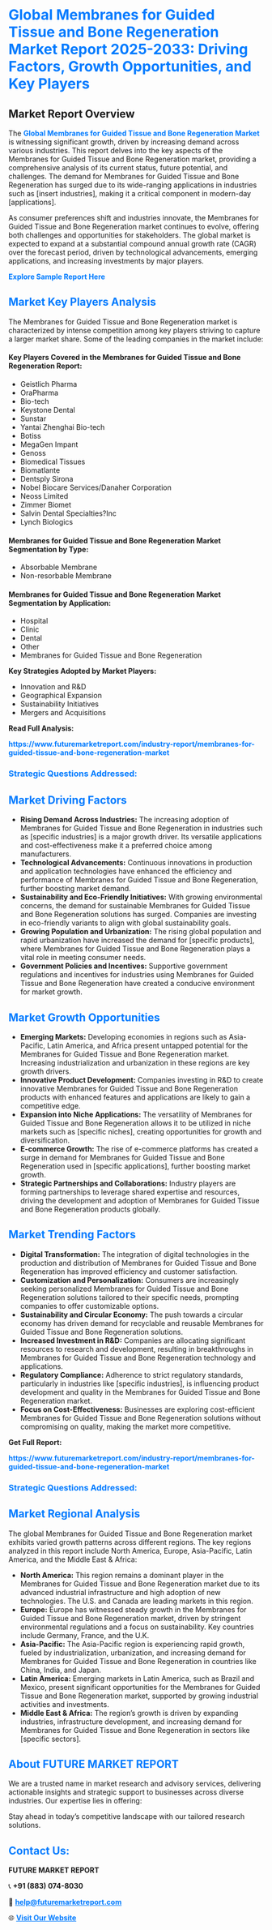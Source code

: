 <h1 style="color: #007BFF;">Global Membranes for Guided Tissue and Bone Regeneration Market Report 2025-2033: Driving Factors, Growth Opportunities, and Key Players</h1>

<section id="overview">
<h2>Market Report Overview</h2>
<p>The <a href="https://www.futuremarketreport.com/industry-report/membranes-for-guided-tissue-and-bone-regeneration-market" style="color: #007BFF; text-decoration: none;"><strong>Global Membranes for Guided Tissue and Bone Regeneration Market</strong></a> is witnessing significant growth, driven by increasing demand across various industries. This report delves into the key aspects of the Membranes for Guided Tissue and Bone Regeneration market, providing a comprehensive analysis of its current status, future potential, and challenges. The demand for Membranes for Guided Tissue and Bone Regeneration has surged due to its wide-ranging applications in industries such as [insert industries], making it a critical component in modern-day [applications].</p>
<p>As consumer preferences shift and industries innovate, the Membranes for Guided Tissue and Bone Regeneration market continues to evolve, offering both challenges and opportunities for stakeholders. The global market is expected to expand at a substantial compound annual growth rate (CAGR) over the forecast period, driven by technological advancements, emerging applications, and increasing investments by major players.</p>
</section>

<section id="overview">
<p><a href="https://www.futuremarketreport.com/request-sample/reportId=123048" style="color: #007BFF; text-decoration: none;"><strong>Explore Sample Report Here</strong></a></p>
</section>

<section id="key-players">
<h2 style="color: #007BFF;">Market Key Players Analysis</h2>
<p>The Membranes for Guided Tissue and Bone Regeneration market is characterized by intense competition among key players striving to capture a larger market share. Some of the leading companies in the market include:</p>
<h4>Key Players Covered in the Membranes for Guided Tissue and Bone Regeneration Report:</h4>
<ul><li>Geistlich Pharma</li><li>OraPharma</li><li>Bio-tech</li><li>Keystone Dental</li><li>Sunstar</li><li>Yantai Zhenghai Bio-tech</li><li>Botiss</li><li>MegaGen Impant</li><li>Genoss</li><li>Biomedical Tissues</li><li>Biomatlante</li><li>Dentsply Sirona</li><li>Nobel Biocare Services/Danaher Corporation</li><li>Neoss Limited</li><li>Zimmer Biomet</li><li>Salvin Dental Specialties?Inc</li><li>Lynch Biologics</li></ul>
<h4>Membranes for Guided Tissue and Bone Regeneration Market Segmentation by Type:</h4>
<ul><li>Absorbable Membrane</li><li>Non-resorbable Membrane</li></ul>

<h4>Membranes for Guided Tissue and Bone Regeneration Market Segmentation by Application:</h4>
<ul><li>Hospital</li><li>Clinic</li><li>Dental</li><li>Other</li><li>Membranes for Guided Tissue and Bone Regeneration</li></ul>
<p><strong>Key Strategies Adopted by Market Players:</strong></p>
<ul>
<li>Innovation and R&D</li>
<li>Geographical Expansion</li>
<li>Sustainability Initiatives</li>
<li>Mergers and Acquisitions</li>
</ul>
</section>

<section>
<p><strong>Read Full Analysis: </strong></p><a href="https://www.futuremarketreport.com/industry-report/membranes-for-guided-tissue-and-bone-regeneration-market" style="color: #007BFF; text-decoration: none;"><strong>https://www.futuremarketreport.com/industry-report/membranes-for-guided-tissue-and-bone-regeneration-market</strong></a>
<h3 style="color: #007BFF;">Strategic Questions Addressed:</h3>
</section>

<section id="driving-factors">
<h2 style="color: #007BFF;">Market Driving Factors</h2>
<ul>
<li><strong>Rising Demand Across Industries:</strong> The increasing adoption of Membranes for Guided Tissue and Bone Regeneration in industries such as [specific industries] is a major growth driver. Its versatile applications and cost-effectiveness make it a preferred choice among manufacturers.</li>
<li><strong>Technological Advancements:</strong> Continuous innovations in production and application technologies have enhanced the efficiency and performance of Membranes for Guided Tissue and Bone Regeneration, further boosting market demand.</li>
<li><strong>Sustainability and Eco-Friendly Initiatives:</strong> With growing environmental concerns, the demand for sustainable Membranes for Guided Tissue and Bone Regeneration solutions has surged. Companies are investing in eco-friendly variants to align with global sustainability goals.</li>
<li><strong>Growing Population and Urbanization:</strong> The rising global population and rapid urbanization have increased the demand for [specific products], where Membranes for Guided Tissue and Bone Regeneration plays a vital role in meeting consumer needs.</li>
<li><strong>Government Policies and Incentives:</strong> Supportive government regulations and incentives for industries using Membranes for Guided Tissue and Bone Regeneration have created a conducive environment for market growth.</li>
</ul>
</section>

<section id="growth-opportunities">
<h2 style="color: #007BFF;">Market Growth Opportunities</h2>
<ul>
<li><strong>Emerging Markets:</strong> Developing economies in regions such as Asia-Pacific, Latin America, and Africa present untapped potential for the Membranes for Guided Tissue and Bone Regeneration market. Increasing industrialization and urbanization in these regions are key growth drivers.</li>
<li><strong>Innovative Product Development:</strong> Companies investing in R&D to create innovative Membranes for Guided Tissue and Bone Regeneration products with enhanced features and applications are likely to gain a competitive edge.</li>
<li><strong>Expansion into Niche Applications:</strong> The versatility of Membranes for Guided Tissue and Bone Regeneration allows it to be utilized in niche markets such as [specific niches], creating opportunities for growth and diversification.</li>
<li><strong>E-commerce Growth:</strong> The rise of e-commerce platforms has created a surge in demand for Membranes for Guided Tissue and Bone Regeneration used in [specific applications], further boosting market growth.</li>
<li><strong>Strategic Partnerships and Collaborations:</strong> Industry players are forming partnerships to leverage shared expertise and resources, driving the development and adoption of Membranes for Guided Tissue and Bone Regeneration products globally.</li>
</ul>
</section>

<section id="trending-factors">
<h2 style="color: #007BFF;">Market Trending Factors</h2>
<ul>
<li><strong>Digital Transformation:</strong> The integration of digital technologies in the production and distribution of Membranes for Guided Tissue and Bone Regeneration has improved efficiency and customer satisfaction.</li>
<li><strong>Customization and Personalization:</strong> Consumers are increasingly seeking personalized Membranes for Guided Tissue and Bone Regeneration solutions tailored to their specific needs, prompting companies to offer customizable options.</li>
<li><strong>Sustainability and Circular Economy:</strong> The push towards a circular economy has driven demand for recyclable and reusable Membranes for Guided Tissue and Bone Regeneration solutions.</li>
<li><strong>Increased Investment in R&D:</strong> Companies are allocating significant resources to research and development, resulting in breakthroughs in Membranes for Guided Tissue and Bone Regeneration technology and applications.</li>
<li><strong>Regulatory Compliance:</strong> Adherence to strict regulatory standards, particularly in industries like [specific industries], is influencing product development and quality in the Membranes for Guided Tissue and Bone Regeneration market.</li>
<li><strong>Focus on Cost-Effectiveness:</strong> Businesses are exploring cost-efficient Membranes for Guided Tissue and Bone Regeneration solutions without compromising on quality, making the market more competitive.</li>
</ul>
</section>

<section>
<p><strong>Get Full Report: </strong></p><a href="https://www.futuremarketreport.com/industry-report/membranes-for-guided-tissue-and-bone-regeneration-market" style="color: #007BFF; text-decoration: none;"><strong>https://www.futuremarketreport.com/industry-report/membranes-for-guided-tissue-and-bone-regeneration-market</strong></a>
<h3 style="color: #007BFF;">Strategic Questions Addressed:</h3>
</section>


<section id="regional-analysis">
<h2 style="color: #007BFF;">Market Regional Analysis</h2>
<p>The global Membranes for Guided Tissue and Bone Regeneration market exhibits varied growth patterns across different regions. The key regions analyzed in this report include North America, Europe, Asia-Pacific, Latin America, and the Middle East & Africa:</p>
<ul>
<li><strong>North America:</strong> This region remains a dominant player in the Membranes for Guided Tissue and Bone Regeneration market due to its advanced industrial infrastructure and high adoption of new technologies. The U.S. and Canada are leading markets in this region.</li>
<li><strong>Europe:</strong> Europe has witnessed steady growth in the Membranes for Guided Tissue and Bone Regeneration market, driven by stringent environmental regulations and a focus on sustainability. Key countries include Germany, France, and the U.K.</li>
<li><strong>Asia-Pacific:</strong> The Asia-Pacific region is experiencing rapid growth, fueled by industrialization, urbanization, and increasing demand for Membranes for Guided Tissue and Bone Regeneration in countries like China, India, and Japan.</li>
<li><strong>Latin America:</strong> Emerging markets in Latin America, such as Brazil and Mexico, present significant opportunities for the Membranes for Guided Tissue and Bone Regeneration market, supported by growing industrial activities and investments.</li>
<li><strong>Middle East & Africa:</strong> The region’s growth is driven by expanding industries, infrastructure development, and increasing demand for Membranes for Guided Tissue and Bone Regeneration in sectors like [specific sectors].</li>
</ul>
</section>

<footer>
<h2 style="color: #007BFF;">About FUTURE MARKET REPORT</h2>
<p>We are a trusted name in market research and advisory services, delivering actionable insights and strategic support to businesses across diverse industries. Our expertise lies in offering:</p>

<p>Stay ahead in today’s competitive landscape with our tailored research solutions.</p>

<h2 style="color: #007BFF;">Contact Us:</h2>
<p><strong>FUTURE MARKET REPORT</strong></p>
<p>📞 <strong>+91 (883) 074-8030</strong></p>
<p>📧 <strong><a href="mailto:help@futuremarketreport.com" style="color: #007BFF;">help@futuremarketreport.com</a></strong></p>
<p>🌐 <strong><a href="https://www.futuremarketreport.com/" style="color: #007BFF;">Visit Our Website</a></strong></p>
</footer>